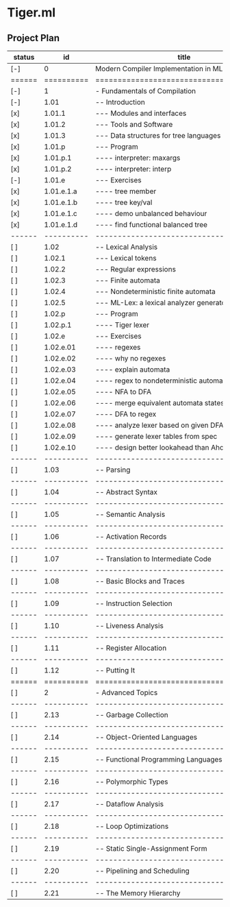 Tiger.ml
========

Project Plan
------------

| status | id         | title                                    | pages | estimate | actual | start      | finish     |
|--------|------------|------------------------------------------|-------|----------|--------|------------|------------|
| [-]    | 0          | Modern Compiler Implementation in ML     | 512   | 28-84    | --     | 2018-04-16 | xxxx-xx-xx |
| ====== | ========== | ======================================== | ===== | ======== | ====== | ========== | ========== |
| [-]    | 1          | - Fundamentals of Compilation            | 264   | 14       | --     | 2018-04-16 | ---------- |
| [-]    | 1.01       | -- Introduction                          | 011   | 01       | 04     | 2018-04-16 | ---------- |
| [x]    | 1.01.1     | --- Modules and interfaces               | 001   | --       | --     | 2018-04-16 | ---------- |
| [x]    | 1.01.2     | --- Tools and Software                   | 002   | --       | --     | 2018-04-16 | ---------- |
| [x]    | 1.01.3     | --- Data structures for tree languages   | 003   | --       | --     | 2018-04-16 | ---------- |
| [x]    | 1.01.p     | --- Program                              | 002   | --       | --     | 2018-04-16 | 2018-04-17 |
| [x]    | 1.01.p.1   | ---- interpreter: maxargs                | ---   | --       | --     | 2018-04-17 | 2018-04-17 |
| [x]    | 1.01.p.2   | ---- interpreter: interp                 | ---   | --       | --     | 2018-04-17 | 2018-04-17 |
| [-]    | 1.01.e     | --- Exercises                            | 002   | --       | --     | ---------- | ---------- |
| [x]    | 1.01.e.1.a | ---- tree member                         | ---   | --       | --     | 2018-04-17 | 2018-04-17 |
| [x]    | 1.01.e.1.b | ---- tree key/val                        | ---   | --       | --     | 2018-04-18 | 2018-04-18 |
| [x]    | 1.01.e.1.c | ---- demo unbalanced behaviour           | ---   | --       | --     | 2018-04-18 | 2018-04-18 |
| [x]    | 1.01.e.1.d | ---- find functional balanced tree       | ---   | --       | --     | 2018-04-19 | 2018-04-20 |
| ------ | ---------- | ---------------------------------------- | ----- | -------- | ------ | ---------- | ---------- |
| [ ]    | 1.02       | -- Lexical Analysis                      | 024   | 01       | 01     | 2018-05-22 | 2018-05-22 |
| [ ]    | 1.02.1     | --- Lexical tokens                       | 001   | --       | --     | ---------- | ---------- |
| [ ]    | 1.02.2     | --- Regular expressions                  | 003   | --       | --     | ---------- | ---------- |
| [ ]    | 1.02.3     | --- Finite automata                      | 003   | --       | --     | ---------- | ---------- |
| [ ]    | 1.02.4     | --- Nondeterministic finite automata     | 006   | --       | --     | ---------- | ---------- |
| [ ]    | 1.02.5     | --- ML-Lex: a lexical analyzer generator | 003   | --       | --     | ---------- | ---------- |
| [ ]    | 1.02.p     | --- Program                              | 002   | --       | --     | ---------- | ---------- |
| [ ]    | 1.02.p.1   | ---- Tiger lexer                         | ---   | 01       | 01     | 2018-05-22 | 2018-05-22 |
| [ ]    | 1.02.e     | --- Exercises                            | 004   | --       | --     | ---------- | ---------- |
| [ ]    | 1.02.e.01  | ---- regexes                             | ---   | --       | --     | ---------- | ---------- |
| [ ]    | 1.02.e.02  | ---- why no regexes                      | ---   | --       | --     | ---------- | ---------- |
| [ ]    | 1.02.e.03  | ---- explain automata                    | ---   | --       | --     | ---------- | ---------- |
| [ ]    | 1.02.e.04  | ---- regex to nondeterministic automata  | ---   | --       | --     | ---------- | ---------- |
| [ ]    | 1.02.e.05  | ---- NFA to DFA                          | ---   | --       | --     | ---------- | ---------- |
| [ ]    | 1.02.e.06  | ---- merge equivalent automata states    | ---   | --       | --     | ---------- | ---------- |
| [ ]    | 1.02.e.07  | ---- DFA to regex                        | ---   | --       | --     | ---------- | ---------- |
| [ ]    | 1.02.e.08  | ---- analyze lexer based on given DFA    | ---   | --       | --     | ---------- | ---------- |
| [ ]    | 1.02.e.09  | ---- generate lexer tables from spec     | ---   | --       | --     | ---------- | ---------- |
| [ ]    | 1.02.e.10  | ---- design better lookahead than Aho    | ---   | --       | --     | ---------- | ---------- |
| ------ | ---------- | ---------------------------------------- | ----- | -------- | ------ | ---------- | ---------- |
| [ ]    | 1.03       | -- Parsing                               | 049   | 02       | --     | ---------- | ---------- |
| ------ | ---------- | ---------------------------------------- | ----- | -------- | ------ | ---------- | ---------- |
| [ ]    | 1.04       | -- Abstract Syntax                       | 016   | 01       | --     | ---------- | ---------- |
| ------ | ---------- | ---------------------------------------- | ----- | -------- | ------ | ---------- | ---------- |
| [ ]    | 1.05       | -- Semantic Analysis                     | 021   | 01       | --     | ---------- | ---------- |
| ------ | ---------- | ---------------------------------------- | ----- | -------- | ------ | ---------- | ---------- |
| [ ]    | 1.06       | -- Activation Records                    | 024   | 01       | --     | ---------- | ---------- |
| ------ | ---------- | ---------------------------------------- | ----- | -------- | ------ | ---------- | ---------- |
| [ ]    | 1.07       | -- Translation to Intermediate Code      | 025   | 01       | --     | ---------- | ---------- |
| ------ | ---------- | ---------------------------------------- | ----- | -------- | ------ | ---------- | ---------- |
| [ ]    | 1.08       | -- Basic Blocks and Traces               | 013   | 01       | --     | ---------- | ---------- |
| ------ | ---------- | ---------------------------------------- | ----- | -------- | ------ | ---------- | ---------- |
| [ ]    | 1.09       | -- Instruction Selection                 | 025   | 01       | --     | ---------- | ---------- |
| ------ | ---------- | ---------------------------------------- | ----- | -------- | ------ | ---------- | ---------- |
| [ ]    | 1.10       | -- Liveness Analysis                     | 017   | 01       | --     | ---------- | ---------- |
| ------ | ---------- | ---------------------------------------- | ----- | -------- | ------ | ---------- | ---------- |
| [ ]    | 1.11       | -- Register Allocation                   | 030   | 02       | --     | ---------- | ---------- |
| ------ | ---------- | ---------------------------------------- | ----- | -------- | ------ | ---------- | ---------- |
| [ ]    | 1.12       | -- Putting It                            | 009   | 01       | --     | ---------- | ---------- |
| ====== | ========== | ======================================== | ===== | ======== | ====== | ---------- | ---------- |
| [ ]    | 2          | - Advanced Topics                        | 245   | 14       | --     | ---------- | ---------- |
| ------ | ---------- | ---------------------------------------- | ----- | -------- | ------ | ---------- | ---------- |
| [ ]    | 2.13       | -- Garbage Collection                    | 026   | 02       | --     | ---------- | ---------- |
| ------ | ---------- | ---------------------------------------- | ----- | -------- | ------ | ---------- | ---------- |
| [ ]    | 2.14       | -- Object-Oriented Languages             | 016   | 01       | --     | ---------- | ---------- |
| ------ | ---------- | ---------------------------------------- | ----- | -------- | ------ | ---------- | ---------- |
| [ ]    | 2.15       | -- Functional Programming Languages      | 035   | 02       | --     | ---------- | ---------- |
| ------ | ---------- | ---------------------------------------- | ----- | -------- | ------ | ---------- | ---------- |
| [ ]    | 2.16       | -- Polymorphic Types                     | 033   | 02       | --     | ---------- | ---------- |
| ------ | ---------- | ---------------------------------------- | ----- | -------- | ------ | ---------- | ---------- |
| [ ]    | 2.17       | -- Dataflow Analysis                     | 027   | 02       | --     | ---------- | ---------- |
| ------ | ---------- | ---------------------------------------- | ----- | -------- | ------ | ---------- | ---------- |
| [ ]    | 2.18       | -- Loop Optimizations                    | 023   | 01       | --     | ---------- | ---------- |
| ------ | ---------- | ---------------------------------------- | ----- | -------- | ------ | ---------- | ---------- |
| [ ]    | 2.19       | -- Static Single-Assignment Form         | 041   | 02       | --     | ---------- | ---------- |
| ------ | ---------- | ---------------------------------------- | ----- | -------- | ------ | ---------- | ---------- |
| [ ]    | 2.20       | -- Pipelining and Scheduling             | 024   | 01       | --     | ---------- | ---------- |
| ------ | ---------- | ---------------------------------------- | ----- | -------- | ------ | ---------- | ---------- |
| [ ]    | 2.21       | -- The Memory Hierarchy                  | 020   | 01       | --     | ---------- | ---------- |
